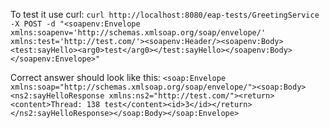 To test it use curl: `curl http://localhost:8080/eap-tests/GreetingService -X POST -d "<soapenv:Envelope xmlns:soapenv='http://schemas.xmlsoap.org/soap/envelope/' xmlns:test='http://test.com/'><soapenv:Header/><soapenv:Body><test:sayHello><arg0>test</arg0></test:sayHello></soapenv:Body></soapenv:Envelope>"`

Correct answer should look like this:
`<soap:Envelope xmlns:soap="http://schemas.xmlsoap.org/soap/envelope/"><soap:Body><ns2:sayHelloResponse xmlns:ns2="http://test.com/"><return><content>Thread: 138 test</content><id>3</id></return></ns2:sayHelloResponse></soap:Body></soap:Envelope>`